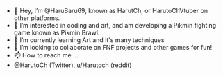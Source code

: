 - 👋 Hey, I’m @HaruBaru69, known as HarutCh, or HarutoChVtuber on other platforms.
- 👀 I’m interested in coding and art, and am developing a Pikmin fighting game known as Pikmin Brawl.
- 🌱 I’m currently learning Art and it's many techniques
- 💞️ I’m looking to collaborate on FNF projects and other games for fun!
- 📫 How to reach me ...
- @HarutoCh (Twitter), u/Harutoch (reddit)

<!---
HaruBaru69/HaruBaru69 is a ✨ special ✨ repository because its `README.md` (this file) appears on your GitHub profile.
You can click the Preview link to take a look at your changes.
--->
